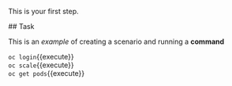 This is your first step.

## Task

This is an _example_ of creating a scenario and running a **command**

`oc login`{{execute}}  
`oc scale`{{execute}}  
`oc get pods`{{execute}}    
